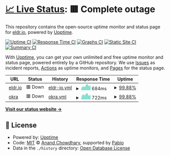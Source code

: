 # [📈 Live Status](https://eldr-io.github.io/uptime-monitor): <!--live status--> **🟥 Complete outage**

This repository contains the open-source uptime monitor and status page for [eldr.io](https://eldr.io), powered by [Upptime](https://github.com/upptime/upptime).

[![Uptime CI](https://github.com/eldr-io/uptime-monitor/workflows/Uptime%20CI/badge.svg)](https://github.com/eldr-io/uptime-monitor/actions?query=workflow%3A%22Uptime+CI%22)
[![Response Time CI](https://github.com/eldr-io/uptime-monitor/workflows/Response%20Time%20CI/badge.svg)](https://github.com/eldr-io/uptime-monitor/actions?query=workflow%3A%22Response+Time+CI%22)
[![Graphs CI](https://github.com/eldr-io/uptime-monitor/workflows/Graphs%20CI/badge.svg)](https://github.com/eldr-io/uptime-monitor/actions?query=workflow%3A%22Graphs+CI%22)
[![Static Site CI](https://github.com/eldr-io/uptime-monitor/workflows/Static%20Site%20CI/badge.svg)](https://github.com/eldr-io/uptime-monitor/actions?query=workflow%3A%22Static+Site+CI%22)
[![Summary CI](https://github.com/eldr-io/uptime-monitor/workflows/Summary%20CI/badge.svg)](https://github.com/eldr-io/uptime-monitor/actions?query=workflow%3A%22Summary+CI%22)

With [Upptime](https://upptime.js.org), you can get your own unlimited and free uptime monitor and status page, powered entirely by a GitHub repository. We use [Issues](https://github.com/eldr-io/uptime-monitor/issues) as incident reports, [Actions](https://github.com/eldr-io/uptime-monitor/actions) as uptime monitors, and [Pages](https://eldr-io.github.io/uptime-monitor) for the status page.

<!--start: status pages-->
<!-- This summary is generated by Upptime (https://github.com/upptime/upptime) -->
<!-- Do not edit this manually, your changes will be overwritten -->
<!-- prettier-ignore -->
| URL | Status | History | Response Time | Uptime |
| --- | ------ | ------- | ------------- | ------ |
| <img alt="" src="https://icons.duckduckgo.com/ip3/eldr.io.ico" height="13"> [eldr.io](https://eldr.io) | 🟥 Down | [eldr-io.yml](https://github.com/eldr-io/uptime-monitor/commits/HEAD/history/eldr-io.yml) | <details><summary><img alt="Response time graph" src="./graphs/eldr-io/response-time-week.png" height="20"> 684ms</summary><br><a href="https://eldr-io.github.io/uptime-monitor/history/eldr-io"><img alt="Response time 1731" src="https://img.shields.io/endpoint?url=https%3A%2F%2Fraw.githubusercontent.com%2Feldr-io%2Fuptime-monitor%2FHEAD%2Fapi%2Feldr-io%2Fresponse-time.json"></a><br><a href="https://eldr-io.github.io/uptime-monitor/history/eldr-io"><img alt="24-hour response time 760" src="https://img.shields.io/endpoint?url=https%3A%2F%2Fraw.githubusercontent.com%2Feldr-io%2Fuptime-monitor%2FHEAD%2Fapi%2Feldr-io%2Fresponse-time-day.json"></a><br><a href="https://eldr-io.github.io/uptime-monitor/history/eldr-io"><img alt="7-day response time 684" src="https://img.shields.io/endpoint?url=https%3A%2F%2Fraw.githubusercontent.com%2Feldr-io%2Fuptime-monitor%2FHEAD%2Fapi%2Feldr-io%2Fresponse-time-week.json"></a><br><a href="https://eldr-io.github.io/uptime-monitor/history/eldr-io"><img alt="30-day response time 1731" src="https://img.shields.io/endpoint?url=https%3A%2F%2Fraw.githubusercontent.com%2Feldr-io%2Fuptime-monitor%2FHEAD%2Fapi%2Feldr-io%2Fresponse-time-month.json"></a><br><a href="https://eldr-io.github.io/uptime-monitor/history/eldr-io"><img alt="1-year response time 1731" src="https://img.shields.io/endpoint?url=https%3A%2F%2Fraw.githubusercontent.com%2Feldr-io%2Fuptime-monitor%2FHEAD%2Fapi%2Feldr-io%2Fresponse-time-year.json"></a></details> | <details><summary><a href="https://eldr-io.github.io/uptime-monitor/history/eldr-io">99.88%</a></summary><a href="https://eldr-io.github.io/uptime-monitor/history/eldr-io"><img alt="All-time uptime 99.50%" src="https://img.shields.io/endpoint?url=https%3A%2F%2Fraw.githubusercontent.com%2Feldr-io%2Fuptime-monitor%2FHEAD%2Fapi%2Feldr-io%2Fuptime.json"></a><br><a href="https://eldr-io.github.io/uptime-monitor/history/eldr-io"><img alt="24-hour uptime 100.00%" src="https://img.shields.io/endpoint?url=https%3A%2F%2Fraw.githubusercontent.com%2Feldr-io%2Fuptime-monitor%2FHEAD%2Fapi%2Feldr-io%2Fuptime-day.json"></a><br><a href="https://eldr-io.github.io/uptime-monitor/history/eldr-io"><img alt="7-day uptime 99.88%" src="https://img.shields.io/endpoint?url=https%3A%2F%2Fraw.githubusercontent.com%2Feldr-io%2Fuptime-monitor%2FHEAD%2Fapi%2Feldr-io%2Fuptime-week.json"></a><br><a href="https://eldr-io.github.io/uptime-monitor/history/eldr-io"><img alt="30-day uptime 99.50%" src="https://img.shields.io/endpoint?url=https%3A%2F%2Fraw.githubusercontent.com%2Feldr-io%2Fuptime-monitor%2FHEAD%2Fapi%2Feldr-io%2Fuptime-month.json"></a><br><a href="https://eldr-io.github.io/uptime-monitor/history/eldr-io"><img alt="1-year uptime 99.50%" src="https://img.shields.io/endpoint?url=https%3A%2F%2Fraw.githubusercontent.com%2Feldr-io%2Fuptime-monitor%2FHEAD%2Fapi%2Feldr-io%2Fuptime-year.json"></a></details>
| <img alt="" src="https://icons.duckduckgo.com/ip3/okra.eldr.io.ico" height="13"> [okra](https://okra.eldr.io) | 🟥 Down | [okra.yml](https://github.com/eldr-io/uptime-monitor/commits/HEAD/history/okra.yml) | <details><summary><img alt="Response time graph" src="./graphs/okra/response-time-week.png" height="20"> 722ms</summary><br><a href="https://eldr-io.github.io/uptime-monitor/history/okra"><img alt="Response time 780" src="https://img.shields.io/endpoint?url=https%3A%2F%2Fraw.githubusercontent.com%2Feldr-io%2Fuptime-monitor%2FHEAD%2Fapi%2Fokra%2Fresponse-time.json"></a><br><a href="https://eldr-io.github.io/uptime-monitor/history/okra"><img alt="24-hour response time 658" src="https://img.shields.io/endpoint?url=https%3A%2F%2Fraw.githubusercontent.com%2Feldr-io%2Fuptime-monitor%2FHEAD%2Fapi%2Fokra%2Fresponse-time-day.json"></a><br><a href="https://eldr-io.github.io/uptime-monitor/history/okra"><img alt="7-day response time 722" src="https://img.shields.io/endpoint?url=https%3A%2F%2Fraw.githubusercontent.com%2Feldr-io%2Fuptime-monitor%2FHEAD%2Fapi%2Fokra%2Fresponse-time-week.json"></a><br><a href="https://eldr-io.github.io/uptime-monitor/history/okra"><img alt="30-day response time 780" src="https://img.shields.io/endpoint?url=https%3A%2F%2Fraw.githubusercontent.com%2Feldr-io%2Fuptime-monitor%2FHEAD%2Fapi%2Fokra%2Fresponse-time-month.json"></a><br><a href="https://eldr-io.github.io/uptime-monitor/history/okra"><img alt="1-year response time 780" src="https://img.shields.io/endpoint?url=https%3A%2F%2Fraw.githubusercontent.com%2Feldr-io%2Fuptime-monitor%2FHEAD%2Fapi%2Fokra%2Fresponse-time-year.json"></a></details> | <details><summary><a href="https://eldr-io.github.io/uptime-monitor/history/okra">99.88%</a></summary><a href="https://eldr-io.github.io/uptime-monitor/history/okra"><img alt="All-time uptime 99.63%" src="https://img.shields.io/endpoint?url=https%3A%2F%2Fraw.githubusercontent.com%2Feldr-io%2Fuptime-monitor%2FHEAD%2Fapi%2Fokra%2Fuptime.json"></a><br><a href="https://eldr-io.github.io/uptime-monitor/history/okra"><img alt="24-hour uptime 100.00%" src="https://img.shields.io/endpoint?url=https%3A%2F%2Fraw.githubusercontent.com%2Feldr-io%2Fuptime-monitor%2FHEAD%2Fapi%2Fokra%2Fuptime-day.json"></a><br><a href="https://eldr-io.github.io/uptime-monitor/history/okra"><img alt="7-day uptime 99.88%" src="https://img.shields.io/endpoint?url=https%3A%2F%2Fraw.githubusercontent.com%2Feldr-io%2Fuptime-monitor%2FHEAD%2Fapi%2Fokra%2Fuptime-week.json"></a><br><a href="https://eldr-io.github.io/uptime-monitor/history/okra"><img alt="30-day uptime 99.63%" src="https://img.shields.io/endpoint?url=https%3A%2F%2Fraw.githubusercontent.com%2Feldr-io%2Fuptime-monitor%2FHEAD%2Fapi%2Fokra%2Fuptime-month.json"></a><br><a href="https://eldr-io.github.io/uptime-monitor/history/okra"><img alt="1-year uptime 99.63%" src="https://img.shields.io/endpoint?url=https%3A%2F%2Fraw.githubusercontent.com%2Feldr-io%2Fuptime-monitor%2FHEAD%2Fapi%2Fokra%2Fuptime-year.json"></a></details>

<!--end: status pages-->

[**Visit our status website →**](https://eldr-io.github.io/uptime-monitor)

## 📄 License

- Powered by: [Upptime](https://github.com/upptime/upptime)
- Code: [MIT](./LICENSE) © [Anand Chowdhary](https://anandchowdhary.com), supported by [Pabio](https://pabio.com)
- Data in the `./history` directory: [Open Database License](https://opendatacommons.org/licenses/odbl/1-0/)
